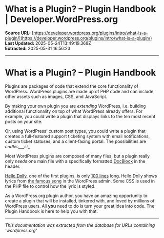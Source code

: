 # What is a Plugin? – Plugin Handbook | Developer.WordPress.org

**Source URL:** [https://developer.wordpress.org/plugins/intro/what-is-a-plugin/](https://developer.wordpress.org/plugins/intro/what-is-a-plugin/)  
**Last Updated:** 2025-05-24T13:49:19.368Z  
**Extracted:** 2025-05-31 16:56:23

---

# What is a Plugin? – Plugin Handbook

Plugins are packages of code that extend the core functionality of WordPress. WordPress plugins are made up of PHP code and can include other assets such as images, CSS, and JavaScript.

By making your own plugin you are _extending_ WordPress, i.e. building additional functionality on top of what WordPress already offers. For example, you could write a plugin that displays links to the ten most recent posts on your site.

Or, using WordPress’ custom post types, you could write a plugin that creates a full-featured support ticketing system with email notifications, custom ticket statuses, and a client-facing portal. The possibilities are _endles___s_!_

Most WordPress plugins are composed of many files, but a plugin really only _needs_ one main file with a specifically formatted [DocBlock](http://en.wikipedia.org/wiki/PHPDoc#DocBlock) in the header.

[Hello Dolly](https://wordpress.org/plugins/hello-dolly/ "Hello Dolly"), one of the first plugins, is only [100 lines](https://plugins.trac.wordpress.org/browser/hello-dolly/trunk/hello.php) long. Hello Dolly shows lyrics from [the famous song](http://en.wikipedia.org/wiki/Hello,_Dolly!_\(song\)) in the WordPress admin. Some CSS is used in the PHP file to control how the lyric is styled.

As a WordPress.org plugin author, you have an amazing opportunity to create a plugin that will be installed, tinkered with, and loved by millions of WordPress users. All **you** need to do is turn your great idea into code. The Plugin Handbook is here to help you with that.

---

*This documentation was extracted from the database for URLs containing 'wordpress.org'*
